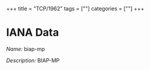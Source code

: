 +++
title = "TCP/1962"
tags = [""]
categories = [""]
+++

# IANA Data

_Name:_ biap-mp

_Description:_ BIAP-MP

